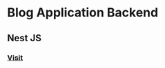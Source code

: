 # Blog Application Backend
## Nest JS
### [Visit](https://sohamviradiya.github.io/Intelligentsia/#/)
